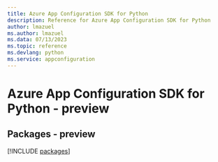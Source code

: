 ```yaml
---
title: Azure App Configuration SDK for Python
description: Reference for Azure App Configuration SDK for Python
author: lmazuel
ms.author: lmazuel
ms.data: 07/13/2023
ms.topic: reference
ms.devlang: python
ms.service: appconfiguration
---
```

# Azure App Configuration SDK for Python - preview
## Packages - preview
[!INCLUDE [packages](app-configuration-index.md)]